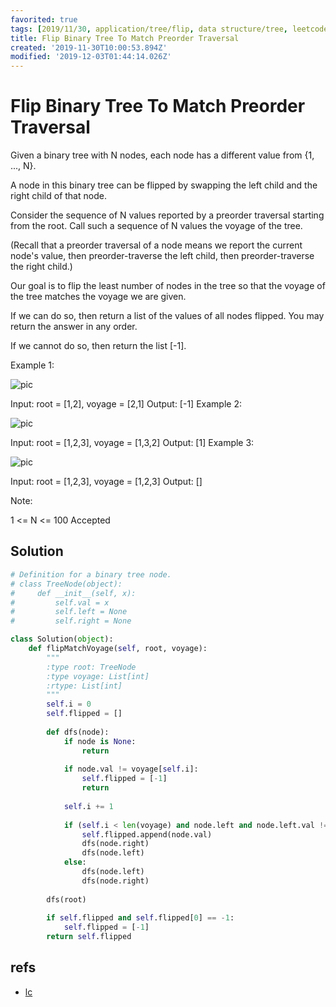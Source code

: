 ```yaml
---
favorited: true
tags: [2019/11/30, application/tree/flip, data structure/tree, leetcode/971, method/traversal/dfs]
title: Flip Binary Tree To Match Preorder Traversal
created: '2019-11-30T10:00:53.894Z'
modified: '2019-12-03T01:44:14.026Z'
---
```


# Flip Binary Tree To Match Preorder Traversal

Given a binary tree with N nodes, each node has a different value from {1, ..., N}.

A node in this binary tree can be flipped by swapping the left child and the right child of that node.

Consider the sequence of N values reported by a preorder traversal starting from the root.  Call such a sequence of N values the voyage of the tree.

(Recall that a preorder traversal of a node means we report the current node's value, then preorder-traverse the left child, then preorder-traverse the right child.)

Our goal is to flip the least number of nodes in the tree so that the voyage of the tree matches the voyage we are given.

If we can do so, then return a list of the values of all nodes flipped.  You may return the answer in any order.

If we cannot do so, then return the list [-1].

 

Example 1:

![pic](https://assets.leetcode.com/uploads/2019/01/02/1219-01.png)

Input: root = [1,2], voyage = [2,1]
Output: [-1]
Example 2:

![pic](https://assets.leetcode.com/uploads/2019/01/02/1219-02.png)

Input: root = [1,2,3], voyage = [1,3,2]
Output: [1]
Example 3:

![pic](https://assets.leetcode.com/uploads/2019/01/02/1219-02.png)

Input: root = [1,2,3], voyage = [1,2,3]
Output: []
 

Note:

1 <= N <= 100
Accepted

## Solution

```python
# Definition for a binary tree node.
# class TreeNode(object):
#     def __init__(self, x):
#         self.val = x
#         self.left = None
#         self.right = None

class Solution(object):
    def flipMatchVoyage(self, root, voyage):
        """
        :type root: TreeNode
        :type voyage: List[int]
        :rtype: List[int]
        """
        self.i = 0
        self.flipped = []
        
        def dfs(node):
            if node is None:
                return
            
            if node.val != voyage[self.i]:
                self.flipped = [-1]
                return
            
            self.i += 1
            
            if (self.i < len(voyage) and node.left and node.left.val != voyage[self.i]):
                self.flipped.append(node.val)
                dfs(node.right)
                dfs(node.left)
            else:
                dfs(node.left)
                dfs(node.right)
        
        dfs(root)
        
        if self.flipped and self.flipped[0] == -1:
            self.flipped = [-1]
        return self.flipped
```

## refs

* [lc](https://leetcode.com/problems/flip-binary-tree-to-match-preorder-traversal/)
